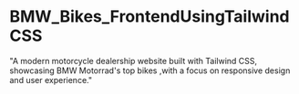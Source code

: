 # BMW_Bikes_FrontendUsingTailwindCSS
"A modern motorcycle dealership website built with Tailwind CSS, showcasing BMW Motorrad's top bikes ,with a focus on responsive design and user experience."
